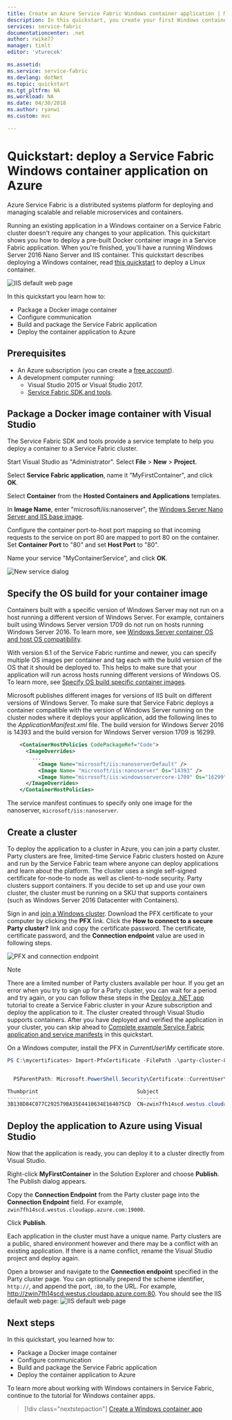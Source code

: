 ```yaml
---
title: Create an Azure Service Fabric Windows container application | Microsoft Docs
description: In this quickstart, you create your first Windows container application on Azure Service Fabric.  
services: service-fabric
documentationcenter: .net
author: rwike77
manager: timlt
editor: 'vturecek'

ms.assetid: 
ms.service: service-fabric
ms.devlang: dotNet
ms.topic: quickstart
ms.tgt_pltfrm: NA
ms.workload: NA
ms.date: 04/30/2018
ms.author: ryanwi
ms.custom: mvc

---
```


# Quickstart: deploy a Service Fabric Windows container application on Azure
Azure Service Fabric is a distributed systems platform for deploying and managing scalable and reliable microservices and containers. 

Running an existing application in a Windows container on a Service Fabric cluster doesn't require any changes to your application. This quickstart shows you how to deploy a pre-built Docker container image in a Service Fabric application. When you're finished, you'll have a running Windows Server 2016 Nano Server and IIS container. This quickstart describes deploying a Windows container, read [this quickstart](service-fabric-quickstart-containers-linux.md) to deploy a Linux container.

![IIS default web page][iis-default]

In this quickstart you learn how to:

* Package a Docker image container
* Configure communication
* Build and package the Service Fabric application
* Deploy the container application to Azure

## Prerequisites
* An Azure subscription (you can create a [free account](https://azure.microsoft.com/free/?WT.mc_id=A261C142F)).
* A development computer running:
  * Visual Studio 2015 or Visual Studio 2017.
  * [Service Fabric SDK and tools](service-fabric-get-started.md).

## Package a Docker image container with Visual Studio
The Service Fabric SDK and tools provide a service template to help you deploy a container to a Service Fabric cluster.

Start Visual Studio as "Administrator".  Select **File** > **New** > **Project**.

Select **Service Fabric application**, name it "MyFirstContainer", and click **OK**.

Select **Container** from the **Hosted Containers and Applications** templates.

In **Image Name**, enter "microsoft/iis:nanoserver", the [Windows Server Nano Server and IIS base image](https://hub.docker.com/r/microsoft/iis/). 

Configure the container port-to-host port mapping so that incoming requests to the service on port 80 are mapped to port 80 on the container.  Set **Container Port** to "80" and set **Host Port** to "80".  

Name your service "MyContainerService", and click **OK**.

![New service dialog][new-service]

## Specify the OS build for your container image
Containers built with a specific version of Windows Server may not run on a host running a different version of Windows Server. For example, containers built using Windows Server version 1709 do not run on hosts running Windows Server 2016. To learn more, see [Windows Server container OS and host OS compatibility](service-fabric-get-started-containers.md#windows-server-container-os-and-host-os-compatibility). 

With version 6.1 of the Service Fabric runtime and newer, you can specify multiple OS images per container and tag each with the build version of the OS that it should be deployed to. This helps to make sure that your application will run across hosts running different versions of Windows OS. To learn more, see [Specify OS build specific container images](service-fabric-get-started-containers.md#specify-os-build-specific-container-images). 

Microsoft publishes different images for versions of IIS built on different versions of Windows Server. To make sure that Service Fabric deploys a container compatible with the version of Windows Server running on the cluster nodes where it deploys your application, add the following lines to the *ApplicationManifest.xml* file. The build version for Windows Server 2016 is 14393 and the build version for Windows Server version 1709 is 16299. 

```xml
    <ContainerHostPolicies CodePackageRef="Code"> 
      <ImageOverrides> 
        ...
	      <Image Name="microsoft/iis:nanoserverDefault" /> 
          <Image Name= "microsoft/iis:nanoserver" Os="14393" /> 
          <Image Name="microsoft/iis:windowsservercore-1709" Os="16299" /> 
      </ImageOverrides> 
    </ContainerHostPolicies> 
```

The service manifest continues to specify only one image for the nanoserver, `microsoft/iis:nanoserver`. 

## Create a cluster
To deploy the application to a cluster in Azure, you can join a party cluster. Party clusters are free, limited-time Service Fabric clusters hosted on Azure and run by the Service Fabric team where anyone can deploy applications and learn about the platform.  The cluster uses a single self-signed certificate for-node-to node as well as client-to-node security. Party clusters support containers. If you decide to set up and use your own cluster, the cluster must be running on a SKU that supports containers (such as Windows Server 2016 Datacenter with Containers).

Sign in and [join a Windows cluster](http://aka.ms/tryservicefabric). Download the PFX certificate to your computer by clicking the **PFX** link. Click the **How to connect to a secure Party cluster?** link and copy the certificate password. The certificate, certificate password, and the **Connection endpoint** value are used in following steps.

![PFX and connection endpoint](./media/service-fabric-quickstart-containers/party-cluster-cert.png)

> [!Note]
> There are a limited number of Party clusters available per hour. If you get an error when you try to sign up for a Party cluster, you can wait for a period and try again, or you can follow these steps in the [Deploy a .NET app](https://docs.microsoft.com/azure/service-fabric/service-fabric-tutorial-deploy-app-to-party-cluster#deploy-the-sample-application) tutorial to create a Service Fabric cluster in your Azure subscription and deploy the application to it. The cluster created through Visual Studio supports containers. After you have deployed and verified the application in your cluster, you can skip ahead to [Complete example Service Fabric application and service manifests](#complete-example-service-fabric-application-and-service-manifests) in this quickstart. 
>

On a Windows computer, install the PFX in *CurrentUser\My* certificate store.

```powershell
PS C:\mycertificates> Import-PfxCertificate -FilePath .\party-cluster-873689604-client-cert.pfx -CertStoreLocation Cert:\CurrentUser\My -Password (ConvertTo-SecureString 873689604 -AsPlainText -Force)


  PSParentPath: Microsoft.PowerShell.Security\Certificate::CurrentUser\My

Thumbprint                                Subject
----------                                -------
3B138D84C077C292579BA35E4410634E164075CD  CN=zwin7fh14scd.westus.cloudapp.azure.com
``` 

## Deploy the application to Azure using Visual Studio
Now that the application is ready, you can deploy it to a cluster directly from Visual Studio.

Right-click **MyFirstContainer** in the Solution Explorer and choose **Publish**. The Publish dialog appears.

Copy the **Connection Endpoint** from the Party cluster page into the **Connection Endpoint** field. For example, `zwin7fh14scd.westus.cloudapp.azure.com:19000`. 

Click **Publish**.

Each application in the cluster must have a unique name.  Party clusters are a public, shared environment however and there may be a conflict with an existing application.  If there is a name conflict, rename the Visual Studio project and deploy again.

Open a browser and navigate to the **Connection endpoint** specified in the Party cluster page. You can optionally prepend the scheme identifier, `http://`, and append the port, `:80`, to the URL. For example, http://zwin7fh14scd.westus.cloudapp.azure.com:80. You should see the IIS default web page:
![IIS default web page][iis-default]

## Next steps
In this quickstart, you learned how to:

* Package a Docker image container
* Configure communication
* Build and package the Service Fabric application
* Deploy the container application to Azure

To learn more about working with Windows containers in Service Fabric, continue to the tutorial for Windows container apps.

> [!div class="nextstepaction"]
> [Create a Windows container app](./service-fabric-host-app-in-a-container.md)

[iis-default]: ./media/service-fabric-quickstart-containers/iis-default.png
[publish-dialog]: ./media/service-fabric-quickstart-containers/publish-dialog.png
[new-service]: ./media/service-fabric-quickstart-containers/NewService.png
